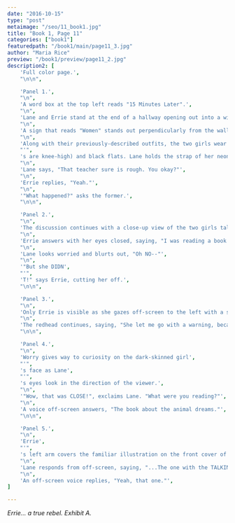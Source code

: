 ```yaml
---
date: "2016-10-15"
type: "post"
metaimage: "/seo/11_book1.jpg"
title: "Book 1, Page 11"
categories: ["book1"]
featuredpath: "/book1/main/page11_3.jpg"
author: "Maria Rice"
preview: "/book1/preview/page11_2.jpg"
description2: [
    'Full color page.',
    "\n\n",

    'Panel 1.',
    "\n",
    'A word box at the top left reads "15 Minutes Later".',
    "\n",
    'Lane and Errie stand at the end of a hallway opening out into a wider area. They stand in full-body view on the left side of the panel, near a wall corner jutting out to the right. Along the wall behind the girls is a lit doorway, where green flooring begins, and a concave section in the wall for a water fountain, under which blue flooring can be seen. Other than these two areas, the rest of the floor is white, as is the ceiling. The walls are a light mustard color.',
    "\n",
    'A sign that reads "Women" stands out perpendicularly from the wall up high and next to the doorway with green flooring. Two posters hang on the wall: a pink one between the doorway and the concave section of wall, which reads "WEAR YOUR COSTUME", and a purple one above the water fountain inside the concave section. The purple poster shows a purple wolf enveloped in a yellow glow in a leaping posture, with the words "ASH ROOT" printed at the top and "FESTIVAL" printed on the bottom.',
    "\n",
    'Along with their previously-described outfits, the two girls wear dark purple stockings (Errie',
    "'",
    's are knee-high) and black flats. Lane holds the strap of her neon-green messenger bag with her right hand as it hangs over her right shoulder. Around her neck she wears gray headphones. Beneath her green cardigan, her orange vest is unbuttoned and her white shirt is untucked. Errie holds the strap of her pink backpack over her right shoulder and carries her mint-green hardcover in her left hand, which hangs down at her side.',
    "\n",
    'Lane says, "That teacher sure is rough. You okay?"',
    "\n",
    'Errie replies, "Yeah."',
    "\n",
    '"What happened?" asks the former.',
    "\n\n",

    'Panel 2.',
    "\n",
    'The discussion continues with a close-up view of the two girls talking.',
    "\n",
    'Errie answers with her eyes closed, saying, "I was reading a book during class. She wanted to take it away."',
    "\n",
    'Lane looks worried and blurts out, "Oh NO--"',
    "\n",
    '"But she DIDN',
    "'",
    'T!" says Errie, cutting her off.',
    "\n\n",

    'Panel 3.',
    "\n",
    'Only Errie is visible as she gazes off-screen to the left with a serious look on her face.',
    "\n",
    'The redhead continues, saying, "She let me go with a warning, because I need the book for another class." She adds, muttering, "But NEXT TIME she catches me..."',
    "\n\n",

    'Panel 4.',
    "\n",
    'Worry gives way to curiosity on the dark-skinned girl',
    "'",
    's face as Lane',
    "'",
    's eyes look in the direction of the viewer.',
    "\n",
    '"Wow, that was CLOSE!", exclaims Lane. "What were you reading?"',
    "\n",
    'A voice off-screen answers, "The book about the animal dreams."',
    "\n\n",

    'Panel 5.',
    "\n",
    'Errie',
    "'",
    's left arm covers the familiar illustration on the front cover of "The Ancient Creatures" as she holds the book at her left side. Errie is visible in the panel from her elbows down to her red skirt as she continues to hold her pink backpack over her other shoulder.',
    "\n",
    'Lane responds from off-screen, saying, "...The one with the TALKING WOLF?"',
    "\n",
    'An off-screen voice replies, "Yeah, that one."',
]

---
```


_Errie... a true rebel. Exhibit A._

